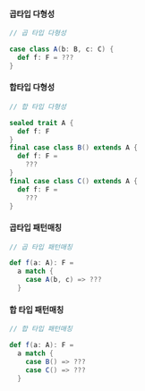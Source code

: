 #### 곱타입 다형성

```scala
// 곱 타입 다형성

case class A(b: B, c: C) {
  def f: F = ???
}

```

#### 합타입 다형성

```scala
// 합 타입 다형성

sealed trait A {
  def f: F
}
final case class B() extends A {
  def f: F =
    ???
}
final case class C() extends A {
  def f: F =
    ???
}


```

#### 곱타입 패턴매칭

```scala
// 곱 타입 패턴매칭

def f(a: A): F =
  a match {
    case A(b, c) => ???
  }


```

#### 합 타입 패턴매칭

```scala
// 합 타입 패턴매칭

def f(a: A): F =
  a match {
    case B() => ???
    case C() => ???
  }


```
